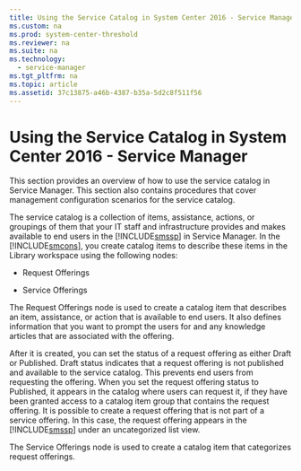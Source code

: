 ```yaml
---
title: Using the Service Catalog in System Center 2016 - Service Manager
ms.custom: na
ms.prod: system-center-threshold
ms.reviewer: na
ms.suite: na
ms.technology: 
  - service-manager
ms.tgt_pltfrm: na
ms.topic: article
ms.assetid: 37c13875-a46b-4387-b35a-5d2c8f511f56
---
```

# Using the Service Catalog in System Center 2016 - Service Manager
This section provides an overview of how to use the service catalog in Service Manager. This section also contains procedures that cover management configuration scenarios for the service catalog.

The service catalog is a collection of items, assistance, actions, or groupings of them that  your IT staff and infrastructure provides and makes available to end users in the [!INCLUDE[smssp](../../Token/smssp_md.md)] in Service Manager. In the [!INCLUDE[smcons](../../Token/smcons_md.md)], you create catalog items to describe these items in the Library workspace using the following nodes:

-   Request Offerings

-   Service Offerings

The Request Offerings node is used to create a catalog item that describes an item, assistance, or action that is available to end users. It also defines information that you want to prompt the users for and any knowledge articles that are associated with the offering.

After it is created, you can set the status of a request offering as either Draft or Published. Draft status indicates that a request offering is not published and available to the service catalog. This prevents end users from requesting the offering. When you set the request offering status to Published, it appears in the catalog where users can request it, if they have been granted access to a catalog item group that contains the request offering. It is possible to create a request offering that is not part of a service offering. In this case, the request offering appears in the [!INCLUDE[smssp](../../Token/smssp_md.md)] under an uncategorized list view.

The Service Offerings node is used to create a catalog item that categorizes request offerings.


